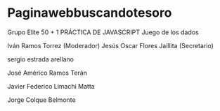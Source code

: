 # Paginawebbuscandotesoro
Grupo Elite 50 + 1
PRÁCTICA DE JAVASCRIPT Juego de los dados

Iván Ramos Torrez (Moderador)
Jesús Oscar Flores Jaillita (Secretario)

sergio estrada arellano

José Américo Ramos Terán 

Javier Federico Limachi Matta

Jorge Colque Belmonte
